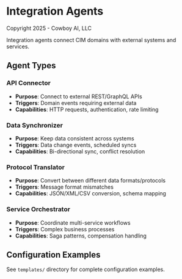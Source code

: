 # Integration Agents

Copyright 2025 - Cowboy AI, LLC

Integration agents connect CIM domains with external systems and services.

## Agent Types

### API Connector
- **Purpose**: Connect to external REST/GraphQL APIs
- **Triggers**: Domain events requiring external data
- **Capabilities**: HTTP requests, authentication, rate limiting

### Data Synchronizer
- **Purpose**: Keep data consistent across systems
- **Triggers**: Data change events, scheduled syncs
- **Capabilities**: Bi-directional sync, conflict resolution

### Protocol Translator
- **Purpose**: Convert between different data formats/protocols
- **Triggers**: Message format mismatches
- **Capabilities**: JSON/XML/CSV conversion, schema mapping

### Service Orchestrator
- **Purpose**: Coordinate multi-service workflows
- **Triggers**: Complex business processes
- **Capabilities**: Saga patterns, compensation handling

## Configuration Examples

See `templates/` directory for complete configuration examples.